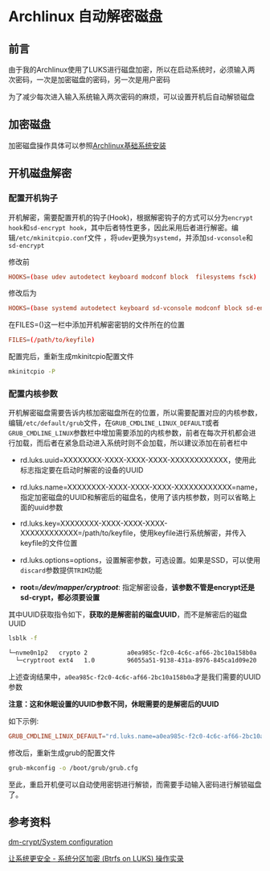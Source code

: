 # Archlinux 自动解密磁盘

## 前言

由于我的Archlinux使用了LUKS进行磁盘加密，所以在启动系统时，必须输入两次密码，一次是加密磁盘的密码，另一次是用户密码

为了减少每次进入输入系统输入两次密码的麻烦，可以设置开机后自动解锁磁盘

## 加密磁盘

加密磁盘操作具体可以参照[Archlinux基础系统安装](https://fate96.github.io/arch_general_install/#%E5%8A%A0%E5%AF%86)

## 开机磁盘解密

### 配置开机钩子

开机解密，需要配置开机的钩子(Hook)，根据解密钩子的方式可以分为`encrypt hook`和`sd-encrypt hook`，其中后者特性更多，因此采用后者进行解密。编辑`/etc/mkinitcpio.conf`文件 ，将`udev`更换为`systemd`，并添加`sd-vconsole`和`sd-encrypt`

修改前

```conf
HOOKS=(base udev autodetect keyboard modconf block  filesystems fsck)
```

修改后为

```conf
HOOKS=(base systemd autodetect keyboard sd-vconsole modconf block sd-encrypt filesystems fsck)
```

在FILES=()这一栏中添加开机解密密钥的文件所在的位置

```conf
FILES=(/path/to/keyfile)
```

配置完后，重新生成mkinitcpio配置文件

```bash
mkinitcpio -P
```

### 配置内核参数

开机解密磁盘需要告诉内核加密磁盘所在的位置，所以需要配置对应的内核参数，编辑`/etc/default/grub`文件，在`GRUB_CMDLINE_LINUX_DEFAULT`或者`GRUB_CMDLINE_LINUX`参数栏中增加需要添加的内核参数，前者在每次开机都会进行加载，而后者在紧急启动进入系统时则不会加载，所以建议添加在前者栏中

- rd.luks.uuid=XXXXXXXX-XXXX-XXXX-XXXX-XXXXXXXXXXXX，使用此标志指定要在启动时解密的设备的UUID

- rd.luks.name=XXXXXXXX-XXXX-XXXX-XXXX-XXXXXXXXXXXX=name，指定加密磁盘的UUID和解密后的磁盘名，使用了该内核参数，则可以省略上面的uuid参数

- rd.luks.key=XXXXXXXX-XXXX-XXXX-XXXX-XXXXXXXXXXXX=/path/to/keyfile，使用keyfile进行系统解密，并传入keyfile的文件位置

- rd.luks.options=options，设置解密参数，可选设置。如果是SSD，可以使用`discard`参数提供`TRIM`功能

- **root=*/dev/mapper/cryptroot***: 指定解密设备，**该参数不管是encrypt还是sd-crypt，都必须要设置**

其中UUID获取指令如下，**获取的是解密前的磁盘UUID**，而不是解密后的磁盘UUID

```bash
lsblk -f

└─nvme0n1p2   crypto 2           a0ea985c-f2c0-4c6c-af66-2bc10a158b0a
  └─cryptroot ext4   1.0         96055a51-9138-431a-8976-845ca1d09e20 
```

上述查询结果中，`a0ea985c-f2c0-4c6c-af66-2bc10a158b0a`才是我们需要的UUID参数

**注意：这和休眠设置的UUID参数不同，休眠需要的是解密后的UUID**

如下示例:

```conf
GRUB_CMDLINE_LINUX_DEFAULT="rd.luks.name=a0ea985c-f2c0-4c6c-af66-2bc10a158b0a=cryptroot rd.luks.options=timeout=10s,discard rd.luks.key=a0ea985c-f2c0-4c6c-af66-2bc10a158b0a=/etc/mykeyfile root=/dev/mapper/cryptroot"
```

修改后，重新生成grub的配置文件

```bash
grub-mkconfig -o /boot/grub/grub.cfg
```

至此，重启开机便可以自动使用密钥进行解锁，而需要手动输入密码进行解锁磁盘了。

## 参考资料

[dm-crypt/System configuration](https://wiki.archlinux.org/title/Dm-crypt/System_configuration)

[让系统更安全 - 系统分区加密 (Btrfs on LUKS) 操作实录](https://nwn.moe/posts/btrfs-on-luks)
